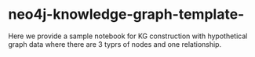 # neo4j-knowledge-graph-template-
Here we provide a sample notebook for KG construction with hypothetical graph data where there are 3 typrs of nodes and one relationship.
